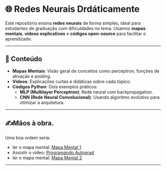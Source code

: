<!DOCTYPE html>
<html lang="pt">
<head>
  <meta charset="UTF-8">
  <meta name="viewport" content="width=device-width, initial-scale=1.0">
</head>
<body>

  <h1>🌐 Redes Neurais Drdáticamente</h1>

  <p>Este repositório ensina <strong>redes neurais</strong> de forma simples, ideal para estudantes de graduação com dificuldades no tema. Usamos <strong>mapas mentais</strong>, <strong>vídeos explicativos</strong> e <strong>códigos open-source</strong> para facilitar o aprendizado.</p>

  <hr>

  <h2>📂 Conteúdo</h2>
  <ul>
    <li><strong>Mapas Mentais</strong>: Visão geral de conceitos como perceptron, funções de ativação e pooling.</li>
    <li><strong>Vídeos</strong>: Explicações curtas e didáticas sobre cada tópico.</li>
    <li><strong>Códigos Python</strong>: Dois exemplos práticos:
      <ul>
        <li><strong>MLP (Multilayer Perceptron)</strong>: Rede neural com backpropagation.</li>
        <li><strong>CNN (Rede Neural Convolucional)</strong>: Usando algoritmo evolutivo para otimizar a arquitetura.</li>
      </ul>
    </li>
  </ul>

  <hr>

  <h2>✍️Mãos à obra.</h2>
  <p>Uma boa ordem seria:</p>
  <ul>
    <li>ler o mapa mental: <a href="https://lucid.app/lucidspark/1f8b320c-8114-4349-af78-05ec1cfd20be/view">Mapa Mental 1</a></li>
    <li>Assistir o vídeo: <a href="[https://www.youtube.com/watch?v=s4gL__IgWiA](https://youtu.be/XkVEJbehCIA?si=XTyKQYvaO-94Ze49)">Programando Autograd</a></li>
    <li>ler o mapa mental: <a href="https://lucid.app/lucidspark/cbd1e0e0-43a7-4810-8b9a-b9566c6a480b/view">Mapa Mental 2</a></li>
  </ul>

  <hr>


</body>
</html>

